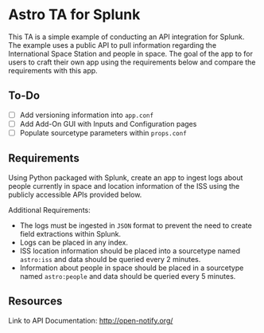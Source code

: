 # Astro TA for Splunk
This TA is a simple example of conducting an API integration for Splunk. The example uses a public API to pull information regarding the International Space Station and people in space. The goal of the app to for users to craft their own app using the requirements below and compare the requirements with this app.

## To-Do
- [ ] Add versioning information into `app.conf`
- [ ] Add Add-On GUI with Inputs and Configuration pages
- [ ] Populate sourcetype parameters within `props.conf`

## Requirements
Using Python packaged with Splunk, create an app to ingest logs about people currently in space and location information of the ISS using the publicly accessible APIs provided below.

Additional Requirements:
- The logs must be ingested in `JSON` format to prevent the need to create field extractions within Splunk.
- Logs can be placed in any index.
- ISS location information should be placed into a sourcetype named `astro:iss` and data should be queried every 2 minutes.
- Information about people in space should be placed in a sourcetype named `astro:people` and data should be queried every 5 minutes.

## Resources
Link to API Documentation: http://open-notify.org/
